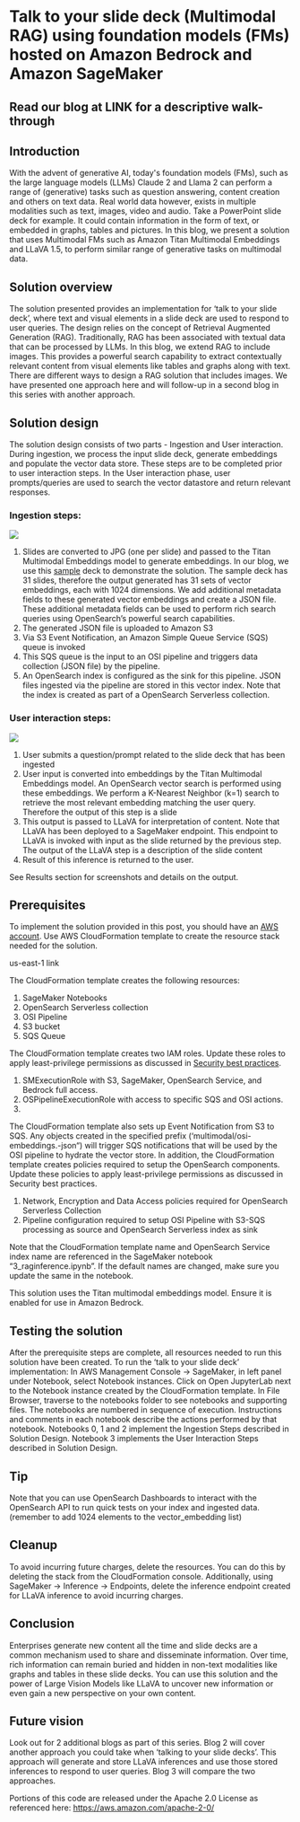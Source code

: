 # Talk to your slide deck (Multimodal RAG) using foundation models (FMs) hosted on Amazon Bedrock and Amazon SageMaker 

## Read our blog at LINK for a descriptive walk-through 

## Introduction

With the advent of generative AI, today's foundation models (FMs), such as the large language models (LLMs) Claude 2 and Llama 2 can perform a range of (generative) tasks such as question answering, content creation and others on text data. Real world data however, exists in multiple modalities such as text, images, video and audio. Take a PowerPoint slide deck for example. It could contain information in the form of text, or embedded in graphs, tables and pictures. In this blog, we present a solution that uses Multimodal FMs such as Amazon Titan Multimodal Embeddings and LLaVA 1.5, to perform similar range of generative tasks on multimodal data.

## Solution overview

The solution presented provides an implementation for ‘talk to your slide deck’, where text and visual elements in a slide deck are used to respond to user queries. The design relies on the concept of Retrieval Augmented Generation (RAG). Traditionally, RAG has been associated with textual data that can be processed by LLMs. In this blog, we extend RAG to include images. This provides a powerful search capability to extract contextually relevant content from visual elements like tables and graphs along with text. 
There are different ways to design a RAG solution that includes images. We have presented one approach here and will follow-up in a second blog in this series with another approach. 


## Solution design 

The solution design consists of two parts - Ingestion and User interaction.  During ingestion, we process the input slide deck, generate embeddings and populate the vector data store. These steps are to be completed prior to user interaction steps.  In the User interaction phase, user prompts/queries are used to search the vector datastore and return relevant responses. 


### Ingestion steps:
![](./images/ML-16123-ingestion-design.jpg)

1. Slides are converted to JPG (one per slide) and passed to the Titan Multimodal Embeddings model to generate embeddings. In our blog, we use this [sample](https://d1.awsstatic.com/events/Summits/torsummit2023/CMP301_TrainDeploy_E1_20230607_SPEdited.pdf) deck to demonstrate the solution. The sample deck has 31 slides, therefore the output generated has 31 sets of vector embeddings, each with 1024 dimensions. We add additional metadata fields to these generated vector embeddings and create a JSON file. These additional metadata fields can be used to perform rich search queries using OpenSearch’s powerful search capabilities. 
2. The generated JSON file is uploaded to Amazon S3
3. Via S3 Event Notification, an Amazon Simple Queue Service (SQS) queue is invoked
4. This SQS queue is the input to an OSI pipeline and triggers data collection (JSON file) by the pipeline. 
5. An OpenSearch index is configured as the sink for this pipeline. JSON files ingested via the pipeline are stored in this vector index. Note that the index is created as part of a OpenSearch Serverless collection.

### User interaction steps:
![](./images/ML-16123-UserInteraction-design.jpg)

1. User submits a question/prompt related to the slide deck that has been ingested
2. User input is converted into embeddings by the Titan Multimodal Embeddings model. An OpenSearch vector search is performed using these embeddings. We perform a K-Nearest Neighbor (k=1) search to retrieve the most relevant embedding matching the user query. Therefore the output of this step is a slide 
3. This output is passed to LLaVA for interpretation of content. Note that LLaVA has been deployed to a SageMaker endpoint. This endpoint to LLaVA is invoked with input as the slide returned by the previous step. The  output of the LLaVA step is a description of the slide content
4. Result of this inference is returned to the user. 


See Results section for screenshots and details on the output. 


## Prerequisites

To implement the solution provided in this post, you should have an [AWS account](https://signin.aws.amazon.com/signin?redirect_uri=https%3A%2F%2Fportal.aws.amazon.com%2Fbilling%2Fsignup%2Fresume&client_id=signup). Use AWS CloudFormation template to create the resource stack needed for the solution.

us-east-1	link


The CloudFormation template creates the following resources:

1. SageMaker Notebooks
2. OpenSearch Serverless collection
3. OSI Pipeline
4. S3 bucket
5. SQS Queue

The CloudFormation template creates two IAM roles. Update these roles to apply least-privilege permissions as discussed in [Security best practices](https://docs.aws.amazon.com/IAM/latest/UserGuide/best-practices.html#grant-least-privilege).

1. SMExecutionRole with  S3, SageMaker, OpenSearch Service, and Bedrock full access.
2. OSPipelineExecutionRole with access to specific SQS and OSI actions.
3. 

The CloudFormation template also sets up Event Notification from S3 to SQS. Any objects created in the specified prefix (‘multimodal/osi-embeddings.-json“) will trigger SQS notifications that will be used by the OSI pipeline to hydrate the vector store. 
In addition, the CloudFormation template creates policies required to setup the OpenSearch components. Update these policies to apply least-privilege permissions as discussed in Security best practices.

1. Network, Encryption and Data Access policies required for OpenSearch Serverless Collection
2. Pipeline configuration required to setup OSI Pipeline with S3-SQS processing as source and OpenSearch Serverless index as sink 


Note that the CloudFormation template name and OpenSearch Service index name are referenced in the SageMaker notebook “3_raginference.ipynb”.  If the default names are changed, make sure you update the same in the notebook.

This solution uses the Titan multimodal embeddings model. Ensure it is enabled for use in Amazon Bedrock.


## Testing the solution 

After the prerequisite steps are complete, all resources needed to run this solution have been created. To run the ‘talk to your slide deck’ implementation: 
In AWS Management Console → SageMaker, in left panel under Notebook, select Notebook instances. Click on Open JupyterLab next to the Notebook instance created by the CloudFormation template. 
In File Browser, traverse to the notebooks folder to see notebooks and supporting files. The notebooks are numbered in sequence of execution.   Instructions and comments in each notebook describe the actions performed by that notebook. 
Notebooks 0, 1 and 2 implement the Ingestion Steps described in Solution Design. Notebook 3 implements the User Interaction Steps described in Solution Design. 


## Tip

Note that you can use OpenSearch Dashboards to interact with the OpenSearch API to run quick tests on your index and ingested data. 
(remember to add 1024 elements to the vector_embedding list)


## Cleanup

To avoid incurring future charges, delete the resources. You can do this by deleting the stack from the CloudFormation console.
Additionally, using SageMaker → Inference → Endpoints, delete the inference endpoint created for LLaVA inference to avoid incurring charges. 


## Conclusion

Enterprises generate new content all the time and slide decks are a common mechanism used to share and disseminate information. Over time, rich information can remain buried and hidden in non-text modalities like graphs and tables in these slide decks. You can use this solution and the power of Large Vision Models like LLaVA to uncover new information or even gain a new perspective on your own content. 


## Future vision

Look out for 2 additional blogs as part of this series. 
Blog 2 will cover another approach you could take when ‘talking to your slide decks’. This approach will generate and store LLaVA inferences and use those stored inferences to respond to user queries. Blog 3 will compare the two approaches.

Portions of this code are released under the Apache 2.0 License as referenced here: https://aws.amazon.com/apache-2-0/


